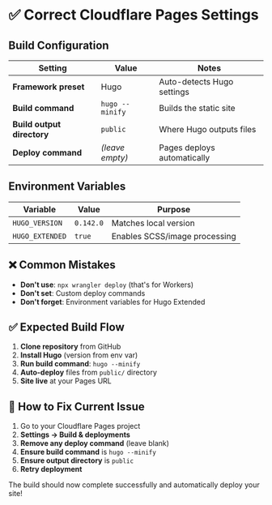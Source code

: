 # ✅ Correct Cloudflare Pages Settings

## Build Configuration

| Setting | Value | Notes |
|---------|-------|-------|
| **Framework preset** | Hugo | Auto-detects Hugo settings |
| **Build command** | `hugo --minify` | Builds the static site |
| **Build output directory** | `public` | Where Hugo outputs files |
| **Deploy command** | *(leave empty)* | Pages deploys automatically |

## Environment Variables

| Variable | Value | Purpose |
|----------|-------|---------|
| `HUGO_VERSION` | `0.142.0` | Matches local version |
| `HUGO_EXTENDED` | `true` | Enables SCSS/image processing |

## ❌ Common Mistakes

- **Don't use**: `npx wrangler deploy` (that's for Workers)
- **Don't set**: Custom deploy commands
- **Don't forget**: Environment variables for Hugo Extended

## ✅ Expected Build Flow

1. **Clone repository** from GitHub
2. **Install Hugo** (version from env var)
3. **Run build command**: `hugo --minify`
4. **Auto-deploy** files from `public/` directory
5. **Site live** at your Pages URL

## 🔧 How to Fix Current Issue

1. Go to your Cloudflare Pages project
2. **Settings → Build & deployments**
3. **Remove any deploy command** (leave blank)
4. **Ensure build command** is `hugo --minify`
5. **Ensure output directory** is `public`
6. **Retry deployment**

The build should now complete successfully and automatically deploy your site!